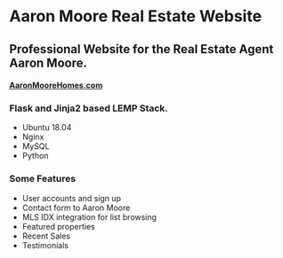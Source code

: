 # Aaron Moore Real Estate Website
<h2>Professional Website for the Real Estate Agent Aaron Moore.</h2>
<h4><a href="AaronMooreHomes.Com">AaronMooreHomes.com</a>
<P>
<h3 align="left">Flask and Jinja2 based LEMP Stack.</h3>
<ul> 
  <li>Ubuntu 18.04</li>
  <li>Nginx</li>
  <li>MySQL</li>
  <li>Python</li>
</ul>
<h3 align="left">Some Features</h3>  
<ul>
  <li>User accounts and sign up</li>
  <li>Contact form to Aaron Moore</li>
  <li>MLS IDX integration for list browsing </li>
  <li>Featured properties </li>
  <li>Recent Sales</li>
  <li>Testimonials</li>
</ul>
</p>

